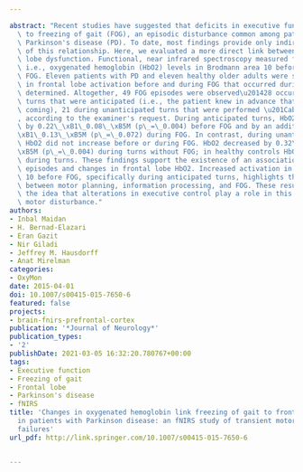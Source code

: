 ---
abstract: "Recent studies have suggested that deficits in executive function contribute\
  \ to freezing of gait (FOG), an episodic disturbance common among patients with\
  \ Parkinson's disease (PD). To date, most findings provide only indirect evidence\
  \ of this relationship. Here, we evaluated a more direct link between FOG and frontal\
  \ lobe dysfunction. Functional, near infrared spectroscopy measured frontal activation,\
  \ i.e., oxygenated hemoglobin (HbO2) levels in Brodmann area 10 before and during\
  \ FOG. Eleven patients with PD and eleven healthy older adults were studied. Changes\
  \ in frontal lobe activation before and during FOG that occurred during turns were\
  \ determined. Altogether, 49 FOG episodes were observed\u201428 occurred during\
  \ turns that were anticipated (i.e., the patient knew in advance that the turn was\
  \ coming), 21 during unanticipated turns that were performed \u201Cabruptly\u201D\
  , according to the examiner's request. During anticipated turns, HbO2 increased\
  \ by 0.22\_\xB1\_0.08\_\xB5M (p\_=\_0.004) before FOG and by an additional 0.19\_\
  \xB1\_0.13\_\xB5M (p\_=\_0.072) during FOG. In contrast, during unanticipated turns,\
  \ HbO2 did not increase before or during FOG. HbO2 decreased by 0.32\_\xB1\_0.08\_\
  \xB5M (p\_=\_0.004) during turns without FOG; in healthy controls HbO2 did not change\
  \ during turns. These findings support the existence of an association between FOG\
  \ episodes and changes in frontal lobe HbO2. Increased activation in Brodmann area\
  \ 10 before FOG, specifically during anticipated turns, highlights the connections\
  \ between motor planning, information processing, and FOG. These results support\
  \ the idea that alterations in executive control play a role in this debilitating\
  \ motor disturbance."
authors:
- Inbal Maidan
- H. Bernad-Elazari
- Eran Gazit
- Nir Giladi
- Jeffrey M. Hausdorff
- Anat Mirelman
categories:
- OxyMon
date: 2015-04-01
doi: 10.1007/s00415-015-7650-6
featured: false
projects:
- brain-fnirs-prefrontal-cortex
publication: '*Journal of Neurology*'
publication_types:
- '2'
publishDate: 2021-03-05 16:32:20.780767+00:00
tags:
- Executive function
- Freezing of gait
- Frontal lobe
- Parkinson's disease
- fNIRS
title: 'Changes in oxygenated hemoglobin link freezing of gait to frontal activation
  in patients with Parkinson disease: an fNIRS study of transient motor-cognitive
  failures'
url_pdf: http://link.springer.com/10.1007/s00415-015-7650-6

---
